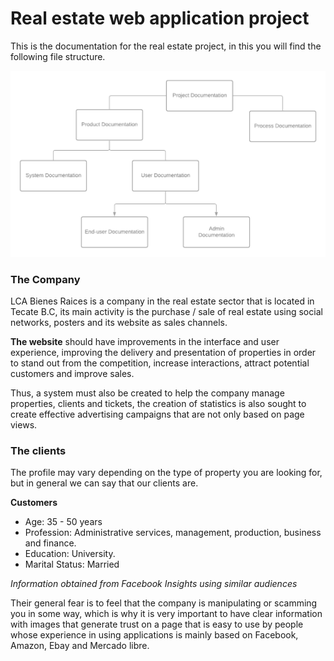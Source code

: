 # Real estate web application project

This is the documentation for the real estate project, in this you will find the following file structure.

![alt text](images\project-documentation-schema.png)

### The Company 
LCA Bienes Raices is a company in the real estate sector that is located in Tecate B.C, its main activity is the purchase / sale of real estate using social networks, posters and its website as sales channels.

**The website** should have improvements in the interface and user experience, improving the delivery and presentation of properties in order to stand out from the competition, increase interactions, attract potential customers and improve sales.

Thus, a system must also be created to help the company manage properties, clients and tickets, the creation of statistics is also sought to create effective advertising campaigns that are not only based on page views.


### The clients
The profile may vary depending on the type of property you are looking for, but in general we can say that our clients are.

**Customers**
* Age: 35 - 50 years
* Profession: Administrative services, management, production, business and finance.
* Education: University.
* Marital Status: Married

*Information obtained from Facebook Insights using similar audiences*

Their general fear is to feel that the company is manipulating or scamming you in some way, which is why it is very important to have clear information with images that generate trust on a page that is easy to use by people whose experience in using applications is mainly based on Facebook, Amazon, Ebay and Mercado libre.
